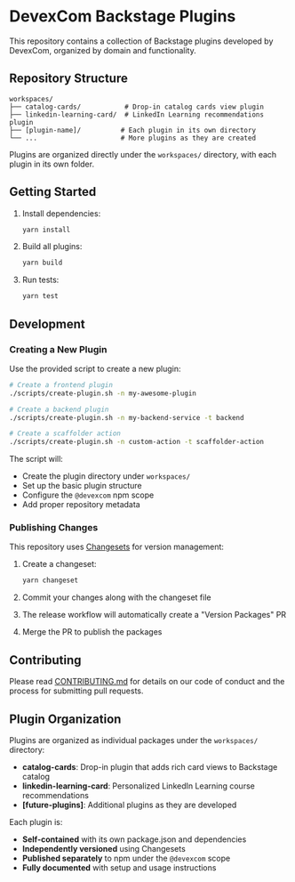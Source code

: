 # DevexCom Backstage Plugins

This repository contains a collection of Backstage plugins developed by DevexCom, organized by domain and functionality.

## Repository Structure

```
workspaces/
├── catalog-cards/           # Drop-in catalog cards view plugin
├── linkedin-learning-card/  # LinkedIn Learning recommendations plugin
├── [plugin-name]/          # Each plugin in its own directory
└── ...                     # More plugins as they are created
```

Plugins are organized directly under the `workspaces/` directory, with each plugin in its own folder.

## Getting Started

1. Install dependencies:
   ```bash
   yarn install
   ```

2. Build all plugins:
   ```bash
   yarn build
   ```

3. Run tests:
   ```bash
   yarn test
   ```

## Development

### Creating a New Plugin

Use the provided script to create a new plugin:

```bash
# Create a frontend plugin
./scripts/create-plugin.sh -n my-awesome-plugin

# Create a backend plugin  
./scripts/create-plugin.sh -n my-backend-service -t backend

# Create a scaffolder action
./scripts/create-plugin.sh -n custom-action -t scaffolder-action
```

The script will:
- Create the plugin directory under `workspaces/`
- Set up the basic plugin structure
- Configure the `@devexcom` npm scope
- Add proper repository metadata

### Publishing Changes

This repository uses [Changesets](https://github.com/changesets/changesets) for version management:

1. Create a changeset:
   ```bash
   yarn changeset
   ```

2. Commit your changes along with the changeset file
3. The release workflow will automatically create a "Version Packages" PR
4. Merge the PR to publish the packages

## Contributing

Please read [CONTRIBUTING.md](./CONTRIBUTING.md) for details on our code of conduct and the process for submitting pull requests.

## Plugin Organization

Plugins are organized as individual packages under the `workspaces/` directory:

- **catalog-cards**: Drop-in plugin that adds rich card views to Backstage catalog
- **linkedin-learning-card**: Personalized LinkedIn Learning course recommendations
- **[future-plugins]**: Additional plugins as they are developed

Each plugin is:
- **Self-contained** with its own package.json and dependencies
- **Independently versioned** using Changesets
- **Published separately** to npm under the `@devexcom` scope
- **Fully documented** with setup and usage instructions